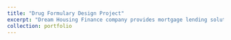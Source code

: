 ```yaml
---
title: "Drug Formulary Design Project"
excerpt: "Dream Housing Finance company provides mortgage lending solutions to home buyers. Using this partial dataset, the company wants to automate the loan eligibility process (in real-time) based on customer information upon submission of the online application. These details include Gender, Marital Status, Education, Number of Dependents, Income, Loan Amount, Credit History and others. The goal is to classify the applications into Loan and No Loan classes. To this end, I'll explore three classification models in this notebook. [GitHub Repo] (https://github.com/vbabashov/loan-classification)"
collection: portfolio
---
```

